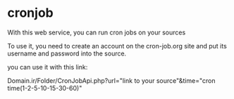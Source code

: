 # cronjob
With this web service, you can run cron jobs on your sources

To use it, you need to create an account on the cron-job.org site and put its username and password into the source.

you can use it with this link:

Domain.ir/Folder/CronJobApi.php?url="link to your source"&time="cron time(1-2-5-10-15-30-60)"
